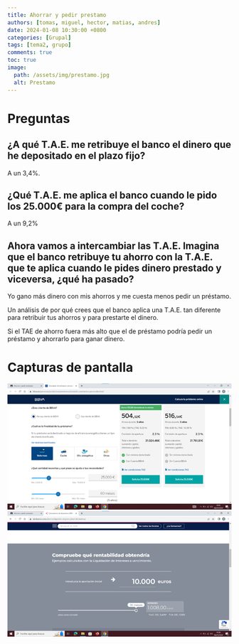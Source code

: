```yaml
---
title: Ahorrar y pedir prestamo
authors: [tomas, miguel, hector, matias, andres]
date: 2024-01-08 10:30:00 +0800
categories: [Grupal]
tags: [tema2, grupo]
comments: true
toc: true
image:
  path: /assets/img/prestamo.jpg
  alt: Prestamo
---
```


# Preguntas
## ¿A qué T.A.E. me retribuye el banco el dinero que he depositado en el plazo fijo?
A un 3,4%.

## ¿Qué T.A.E. me aplica el banco cuando le pido los 25.000€ para la compra del coche?

A un 9,2%

## Ahora vamos a intercambiar las T.A.E. Imagina que el banco retribuye tu ahorro con la T.A.E. que te aplica cuando le pides dinero prestado y viceversa, ¿qué ha pasado?

Yo gano más dinero con mis ahorros y me cuesta menos pedir un préstamo.

Un análisis de por qué crees que el banco aplica una T.A.E. tan diferente para retribuir tus ahorros y para prestarte el dinero.

Si el TAE de ahorro fuera más alto que el de préstamo podría pedir un préstamo y ahorrarlo para ganar dinero.

# Capturas de pantalla
![Captura 1](/assets/img/cap1.png)
![Captura 2](/assets/img/cap2.png)
